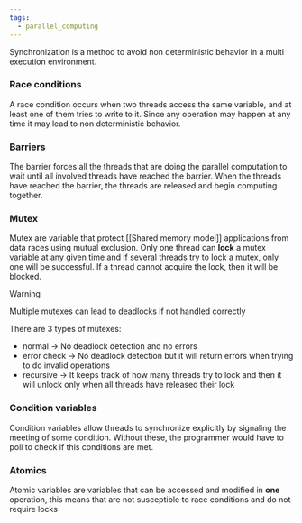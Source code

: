 ```yaml
---
tags:
  - parallel_computing
---
```

Synchronization is a method to avoid non deterministic behavior in a multi execution environment.
### Race conditions

A race condition occurs when two threads access the same variable, and at least one of them tries to write to it. Since any operation may happen at any time it may lead to non deterministic behavior.
### Barriers

The barrier forces all the threads that are doing the parallel computation to wait until all involved threads have reached the barrier. When the threads have reached the barrier, the threads are released and begin computing together.
### Mutex

Mutex are variable that protect [[Shared memory model]] applications from data races using mutual exclusion. Only one thread can **lock** a mutex variable at any given time and if several threads try to lock a mutex, only one will be successful. If a thread cannot acquire the lock, then it will be blocked. 

>[!warning]
>Multiple mutexes can lead to deadlocks if not handled correctly

There are 3 types of mutexes:
- normal -> No deadlock detection and no errors
- error check -> No deadlock detection but it will return errors when trying to do invalid operations
- recursive -> It keeps track of how many threads try to lock and then it will unlock only when all threads have released their lock
### Condition variables

Condition variables allow threads to synchronize explicitly by signaling the meeting of some condition. Without these, the programmer would have to poll to check if this conditions are met.
### Atomics

Atomic variables are variables that can be accessed and modified in **one** operation, this means that are not susceptible to race conditions and do not require locks 